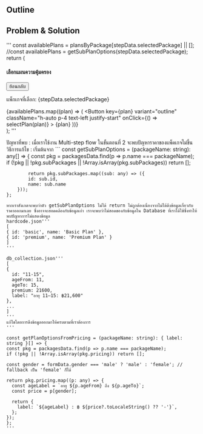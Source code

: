 ## Outline

## Problem & Solution
'''
const availablePlans = plansByPackage[stepData.selectedPackage] || [];
        //const availablePlans = getSubPlanOptions(stepData.selectedPackage);
        return (
          <div className="space-y-4">
            <div className="flex items-center justify-between">
              <h4 className="font-semibold text-brand-green">เลือกแผนความคุ้มครอง</h4>
              <Button variant="outline" size="sm" onClick={goBackStep}>
                ย้อนกลับ
              </Button>
            </div>
            <p className="text-sm text-gray-600">แพ็กเกจที่เลือก: {stepData.selectedPackage}</p>
            <div className="grid gap-3">
              {availablePlans.map((plan) => (
                <Button
                  key={plan}
                  variant="outline"
                  className="h-auto p-4 text-left justify-start"
                  onClick={() => selectPlan(plan)}
                >
                  <Shield className="w-4 h-4 mr-2 flex-shrink-0" />
                  <span className="text-sm">{plan}</span>
                </Button>
              ))}
            </div>
          </div>
        );
'''

ปัญหาที่พบ : เมื่อเราใช้งาน Multi-step flow ในขั้นตอนที่ 2 จะพบปัญหาราคาของแพ็คเกจไม่ขึ้น 
วิธีการแก้ไข :
    เริ่มต้นจาก
        ```
        const getSubPlanOptions = (packageName: string): any[] => {
        const pkg = packagesData.find(p => p.name === packageName);
        if (!pkg || !pkg.subPackages || !Array.isArray(pkg.subPackages)) return [];
  
            return pkg.subPackages.map((sub: any) => ({
            id: sub.id,
            name: sub.name
        }));
    };
  ```
  หากเราสังเกตจะพบว่าตัว getSubPlanOptions ไม่ได้ return ไม่ถูกต้องเนื่องจากไม่ได้ดึงข้อมูลเกี่ยวกับราคาออกมาเลย ซึ่งอาจจะสอดคล้องกับข้อมูลเก่า เราจะพบว่าไม่สอดของกับข้อมูลใน Database ที่เราได้ใช้ซึ่งทำให้พบปัญหาการไม่แสดงข้อมูล
hardcode.json'''
[
  { id: 'basic', name: 'Basic Plan' },
  { id: 'premium', name: 'Premium Plan' }
]
'''

db_collection.json'''
[
  {
    id: "11-15",
    ageFrom: 11,
    ageTo: 15,
    premium: 21600,
    label: "อายุ 11–15: ฿21,600"
  },
  ...
]
'''
แก้ไขโดยการดึงข้อมูลออกมาให้ครบตามที่เราต้องการ
'''

const getPlanOptionsFromPricing = (packageName: string): { label: string }[] => {
  const pkg = packagesData.find(p => p.name === packageName);
  if (!pkg || !Array.isArray(pkg.pricing)) return [];

  const gender = formData.gender === 'male' ? 'male' : 'female'; // fallback เป็น 'female' ก็ได้

  return pkg.pricing.map((p: any) => {
    const ageLabel = `อายุ ${p.ageFrom} ถึง ${p.ageTo}`;
    const price = p[gender];

    return {
      label: `${ageLabel} : ฿ ${price?.toLocaleString() ?? '-'}`,
    };
  });
};
'''